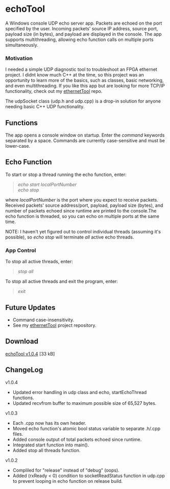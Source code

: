 # echoTool

A Windows console UDP echo server app. Packets are echoed on the port specified by the user. Incoming packets' source IP address, source port, payload size (in bytes), and payload are displayed in the console. The app supports multithreading, allowing echo function calls on multiple ports simultaneously.

### Motivation
I needed a simple UDP diagnostic tool to troubleshoot an FPGA ethernet project. I didnt know much C++ at the time, so this project was an opportunity to learn more of the basics, such as classes, basic networking, and even multithreading. If you like this app but are looking for more TCP/IP functionality, check out my [ethernetTool](https://github.com/JohnWSweeney/ethernetTool) repo. 

The udpSocket class (udp.h and udp.cpp) is a drop-in solution for anyone needing basic C++ UDP functionality. 

## Functions
The app opens a console window on startup. Enter the *command* keywords separated by a space. Commands are currently case-sensitive and must be lower-case.

## Echo Function
To start or stop a thread running the echo function, enter:
> *echo start localPortNumber* <br/>
> *echo stop* <br/>

where *localPortNumber* is the port where you expect to receive packets. Received packets' source address/port, payload, payload size (bytes), and number of packets echoed since runtime are printed to the console.The echo function is threaded, so you can echo on multiple ports at the same time.

NOTE: I haven't yet figured out to control individual threads (assuming it's possible), so *echo stop* will terminate *all* active echo threads.

### App Control
To stop all active threads, enter:
> *stop all*

To stop all active threads and exit the program, enter:
> *exit*

## Future Updates
- Command case-insensitivity.
- See my [ethernetTool](https://github.com/JohnWSweeney/ethernetTool) project repository. 

## Download
[echoTool v1.0.4](https://github.com/JohnWSweeney/echoTool/releases/download/v1.0.4/echoTool_v1_0_4.exe) [33 kB]

## ChangeLog <br/>
v1.0.4
- Updated error handling in udp class and echo, startEchoThread functions.
- Updated recvfrom buffer to maximum possible size of 65,527 bytes.

v1.0.3
- Each .cpp now has its own header.
- Moved echo function's atomic bool status variable to separate .h/.cpp files.
- Added console output of total packets echoed since runtime.
- Integrated start function into main(). 
- Added stop all threads function.

v1.0.2
- Compliled for "release" instead of "debug" (oops). 
- Added (rxReady < 0) condition to socketReadStatus function in udp.cpp to prevent looping in echo function on release build.